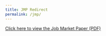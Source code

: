 ```yaml
---
title: JMP Redirect
permalink: /jmp/
---
```


[Click here to view the Job Market Paper (PDF)](/assets/ABST_SDVC_IPV.pdf)

<script>
  window.location.href = "/assets/ABST_SDVC_IPV";
</script>
